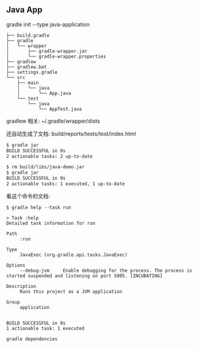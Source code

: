 ## Java App

gradle init --type java-application

```
├── build.gradle
├── gradle    
│   └── wrapper
│       ├── gradle-wrapper.jar
│       └── gradle-wrapper.properties
├── gradlew
├── gradlew.bat
├── settings.gradle
└── src
    ├── main
    │   └── java  
    │       └── App.java
    └── test      
        └── java
            └── AppTest.java
```

gradlew 相关: ~/.gradle/wrapper/dists

还自动生成了文档: build/reports/tests/test/index.html

```bash
$ gradle jar  
BUILD SUCCESSFUL in 0s
2 actionable tasks: 2 up-to-date

$ rm build/libs/java-demo.jar 
$ gradle jar                 
BUILD SUCCESSFUL in 0s
2 actionable tasks: 1 executed, 1 up-to-date
```

看这个命令的文档:

```
$ gradle help --task run  

> Task :help
Detailed task information for run

Path
     :run

Type
     JavaExec (org.gradle.api.tasks.JavaExec)

Options
     --debug-jvm     Enable debugging for the process. The process is started suspended and listening on port 5005. [INCUBATING]

Description
     Runs this project as a JVM application

Group
     application


BUILD SUCCESSFUL in 0s
1 actionable task: 1 executed
```

```bash
gradle dependencies
```